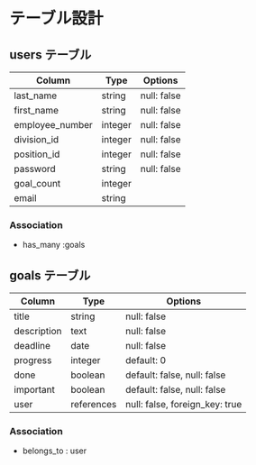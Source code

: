 # テーブル設計

## users テーブル
| Column          | Type    | Options     |
| --------------- | ------- | ----------- |
| last_name       | string  | null: false |
| first_name      | string  | null: false |
| employee_number | integer | null: false |
| division_id     | integer | null: false |
| position_id     | integer | null: false |
| password        | string  | null: false |
| goal_count      | integer |             |
| email           | string  |             |

### Association
- has_many :goals

## goals テーブル
| Column           | Type       | Options                        |
| ---------------- | ---------- | ------------------------------ |
| title            | string     | null: false                    |
| description      | text       | null: false                    |
| deadline         | date       | null: false                    |
| progress         | integer    | default: 0                     |
| done             | boolean    | default: false, null: false    |
| important        | boolean    | default: false, null: false    |
| user             | references | null: false, foreign_key: true |

### Association
- belongs_to : user
